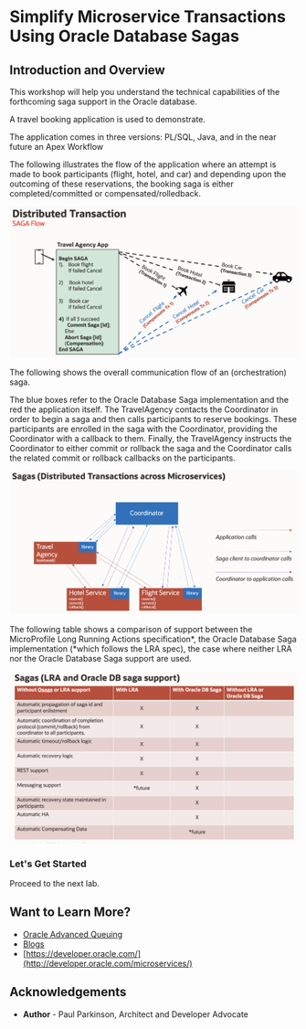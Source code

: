 # Simplify Microservice Transactions Using Oracle Database Sagas
## Introduction and Overview


This workshop will help you understand the technical capabilities of the forthcoming saga support in the Oracle database.

A travel booking application is used to demonstrate.

The application comes in three versions: PL/SQL, Java, and in the near future an Apex Workflow

The following illustrates the flow of the application where an attempt is made to book participants (flight, hotel, and car) and depending upon the outcoming of these reservations, the booking saga is either completed/committed or compensated/rolledback.

![](./images/travelagencyapp.png " ")


The following shows the overall communication flow of an (orchestration) saga.  

The blue boxes refer to the Oracle Database Saga implementation and the red the application itself.
The TravelAgency contacts the Coordinator in order to begin a saga and then calls participants to reserve bookings. These participants are enrolled in the saga with the Coordinator, providing the Coordinator with a callback to them. Finally, the TravelAgency instructs the Coordinator to either commit or rollback the saga and the Coordinator calls the related commit or rollback callbacks on the participants. 

![](./images/sagaflow.png " ")

The following table shows a comparison of support between the MicroProfile Long Running Actions specification*, the Oracle Database Saga implementation (*which follows the LRA spec), the case where neither LRA nor the Oracle Database Saga support are used.

![](./images/osagacomparison.png " ")

### Let's Get Started

Proceed to the next lab.

## Want to Learn More?

* [Oracle Advanced Queuing](https://docs.oracle.com/en/database/oracle/oracle-database/19/adque/aq-introduction.html)
* [Blogs](https://dzone.com/users/4571557/paulparkinson.html)
* [https://developer.oracle.com/](http://developer.oracle.com/microservices/)

## Acknowledgements
* **Author** - Paul Parkinson, Architect and Developer Advocate
